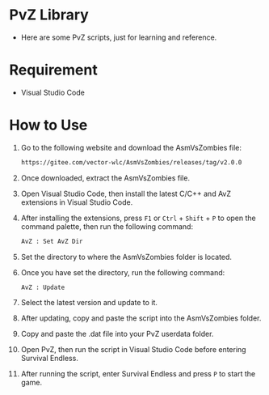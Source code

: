 # PvZ Library
- Here are some PvZ scripts, just for learning and reference.
# Requirement
- Visual Studio Code
# How to Use
1. Go to the following website and download the AsmVsZombies file:

   ```Bash
   https://gitee.com/vector-wlc/AsmVsZombies/releases/tag/v2.0.0

2. Once downloaded, extract the AsmVsZombies file.
3. Open Visual Studio Code, then install the latest C/C++ and AvZ extensions in Visual Studio Code.
4. After installing the extensions, press ```F1``` or ```Ctrl``` + ```Shift``` + ```P``` to open the command palette, then run the following command:

   ```Bash
   AvZ : Set AvZ Dir

5. Set the directory to where the AsmVsZombies folder is located.
6. Once you have set the directory, run the following command:

   ```Bash
   AvZ : Update

7. Select the latest version and update to it.
8. After updating, copy and paste the script into the AsmVsZombies folder.
9. Copy and paste the .dat file into your PvZ userdata folder.
10. Open PvZ, then run the script in Visual Studio Code before entering Survival Endless.
11. After running the script, enter Survival Endless and press ```P``` to start the game.
